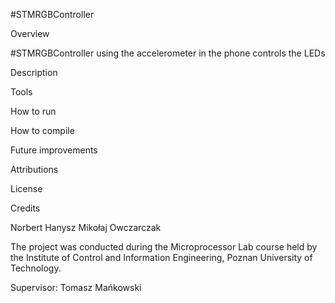 #STMRGBController 

Overview

#STMRGBController using the accelerometer in the phone controls the LEDs

 Description

 Tools

 How to run

 How to compile

 Future improvements

 Attributions

 License

 Credits

Norbert Hanysz 
Mikołaj Owczarczak 

The project was conducted during the Microprocessor Lab course held by the Institute of Control and Information Engineering, Poznan University of Technology. 

Supervisor: Tomasz Mańkowski
